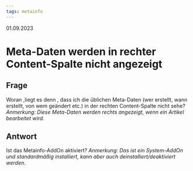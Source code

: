 ```yaml
---
tags: metainfo
---
```


01.09.2023

# Meta-Daten werden in rechter Content-Spalte nicht angezeigt


## Frage

Woran ,liegt es denn , dass ich die üblichen Meta-Daten (wer erstellt, wann erstellt, von wem geändert etc.) in der rechten Content-Spalte nicht sehe?
*Anmerkung: Diese Meta-Daten werden rechts angezeigt, wenn ein Artikel bearbeitet wird.*

## Antwort

Ist das Metainfo-AddOn aktiviert?
*Anmerkung: Das ist ein System-AddOn und standardmäßig installiert, kann aber auch deinstalliert/deaktiviert werden.*
